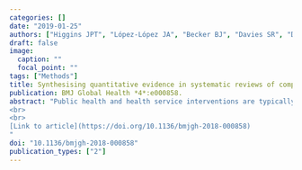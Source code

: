 ```yaml
---
categories: []
date: "2019-01-25"
authors: ["Higgins JPT", "López-López JA", "Becker BJ", "Davies SR", "Dawson S", "Grimshaw JM", "__McGuinness LA__", "Moore TH", "Rehfuess EA", "Thomas J", "Caldwell DM"]
draft: false
image:
  caption: ""
  focal_point: ""
tags: ["Methods"]
title: Synthesising quantitative evidence in systematic reviews of complex health interventions
publication: BMJ Global Health *4*:e000858.
abstract: "Public health and health service interventions are typically complex: they are multifaceted, with impacts at multiple levels and on multiple stakeholders. Systematic reviews evaluating the effects of complex health interventions can be challenging to conduct. This paper is part of a special series of papers considering these challenges particularly in the context of WHO guideline development. We outline established and innovative methods for synthesising quantitative evidence within a systematic review of a complex intervention, including considerations of the complexity of the system into which the intervention is introduced. We describe methods in three broad areas: non-quantitative approaches, including tabulation, narrative and graphical approaches; standard meta-analysis methods, including meta-regression to investigate study-level moderators of effect; and advanced synthesis methods, in which models allow exploration of intervention components, investigation of both moderators and mediators, examination of mechanisms, and exploration of complexities of the system. We offer guidance on the choice of approach that might be taken by people collating evidence in support of guideline development, and emphasise that the appropriate methods will depend on the purpose of the synthesis, the similarity of the studies included in the review, the level of detail available from the studies, the nature of the results reported in the studies, the expertise of the synthesis team and the resources available.
<br>
<br>
[Link to article](https://doi.org/10.1136/bmjgh-2018-000858)
"
doi: "10.1136/bmjgh-2018-000858"
publication_types: ["2"]
---
```


